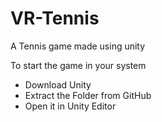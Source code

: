 # VR-Tennis
A Tennis game made using unity

To start the game in your system
- Download Unity
- Extract the Folder from GitHub
- Open it in Unity Editor

